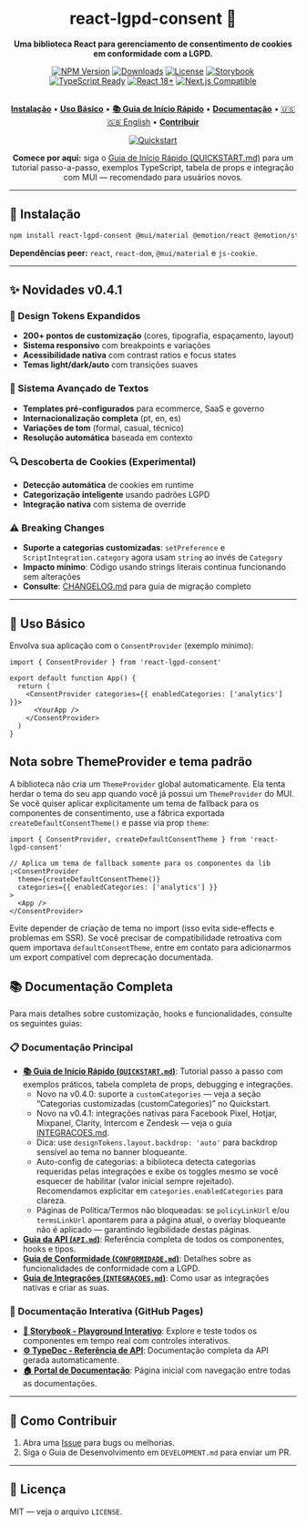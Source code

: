 <div align="center">
  <h1>react-lgpd-consent 🍪</h1>
  <p><strong>Uma biblioteca React para gerenciamento de consentimento de cookies em conformidade com a LGPD.</strong></p>

  <div>
    <a href="https://www.npmjs.com/package/react-lgpd-consent"><img src="https://img.shields.io/npm/v/react-lgpd-consent?style=for-the-badge&logo=npm&color=cb3837&logoColor=white" alt="NPM Version"></a>
    <a href="https://www.npmjs.com/package/react-lgpd-consent"><img src="https://img.shields.io/npm/dm/react-lgpd-consent?style=for-the-badge&logo=npm&color=ff6b35&logoColor=white" alt="Downloads"></a>
    <a href="https://github.com/lucianoedipo/react-lgpd-consent/blob/main/LICENSE"><img src="https://img.shields.io/npm/l/react-lgpd-consent?style=for-the-badge&color=green&logoColor=white" alt="License"></a>
  <a href="https://lucianoedipo.github.io/react-lgpd-consent/storybook/"><img src="https://img.shields.io/badge/Storybook-Playground-ff4785?style=for-the-badge&logo=storybook&logoColor=white" alt="Storybook"></a>
  </div>

  <div>
    <a href="https://www.typescriptlang.org/"><img src="https://img.shields.io/badge/TypeScript-Ready-3178c6?style=for-the-badge&logo=typescript&logoColor=white" alt="TypeScript Ready"></a>
    <a href="https://reactjs.org/"><img src="https://img.shields.io/badge/React-18+-61dafb?style=for-the-badge&logo=react&logoColor=white" alt="React 18+"></a>
    <a href="https://nextjs.org/"><img src="https://img.shields.io/badge/Next.js-Compatible-000000?style=for-the-badge&logo=next.js&logoColor=white" alt="Next.js Compatible"></a>
  </div>

  <br />

  <p>
    <a href="#-instalação"><strong>Instalação</strong></a> •
    <a href="#-uso-básico"><strong>Uso Básico</strong></a> •
  <a href="./QUICKSTART.md"><strong>📚 Guia de Início Rápido</strong></a> •
  <a href="#-documentação-completa"><strong>Documentação</strong></a> •
  <a href="./README.en.md">🇺🇸 🇬🇧 English</a> •
    <a href="#-como-contribuir"><strong>Contribuir</strong></a>
  </p>

  <!-- Quickstart callout (mantido) -->
  <p align="center">
    <a href="./QUICKSTART.md"><img src="https://img.shields.io/badge/Quickstart-Iniciar%20R%C3%A1pido-blue?style=for-the-badge&logo=book" alt="Quickstart"></a>
  </p>

  <p align="center"><strong>Comece por aqui:</strong> siga o <a href="./QUICKSTART.md">Guia de Início Rápido (QUICKSTART.md)</a> para um tutorial passo-a-passo, exemplos TypeScript, tabela de props e integração com MUI — recomendado para usuários novos.</p>
</div>

---

## 🚀 Instalação

```bash
npm install react-lgpd-consent @mui/material @emotion/react @emotion/styled js-cookie
```

**Dependências peer:** `react`, `react-dom`, `@mui/material` e `js-cookie`.

---

## ✨ Novidades v0.4.1

### 🎨 Design Tokens Expandidos
- **200+ pontos de customização** (cores, tipografia, espaçamento, layout)
- **Sistema responsivo** com breakpoints e variações
- **Acessibilidade nativa** com contrast ratios e focus states
- **Temas light/dark/auto** com transições suaves

### 📝 Sistema Avançado de Textos
- **Templates pré-configurados** para ecommerce, SaaS e governo
- **Internacionalização completa** (pt, en, es)
- **Variações de tom** (formal, casual, técnico)
- **Resolução automática** baseada em contexto

### 🔍 Descoberta de Cookies (Experimental)
- **Detecção automática** de cookies em runtime
- **Categorização inteligente** usando padrões LGPD
- **Integração nativa** com sistema de override

### ⚠️ Breaking Changes
- **Suporte a categorias customizadas**: `setPreference` e `ScriptIntegration.category` agora usam `string` ao invés de `Category`  
- **Impacto mínimo**: Código usando strings literais continua funcionando sem alterações
- **Consulte**: [CHANGELOG.md](./CHANGELOG.md) para guia de migração completo

---

## 📖 Uso Básico

Envolva sua aplicação com o `ConsentProvider` (exemplo mínimo):

```tsx
import { ConsentProvider } from 'react-lgpd-consent'

export default function App() {
  return (
    <ConsentProvider categories={{ enabledCategories: ['analytics'] }}>
      <YourApp />
    </ConsentProvider>
  )
}
```

## Nota sobre ThemeProvider e tema padrão

A biblioteca não cria um `ThemeProvider` global automaticamente. Ela tenta herdar o tema do seu app quando você já possui um `ThemeProvider` do MUI. Se você quiser aplicar explicitamente um tema de fallback para os componentes de consentimento, use a fábrica exportada `createDefaultConsentTheme()` e passe via prop `theme`:

```tsx
import { ConsentProvider, createDefaultConsentTheme } from 'react-lgpd-consent'

// Aplica um tema de fallback somente para os componentes da lib
;<ConsentProvider
  theme={createDefaultConsentTheme()}
  categories={{ enabledCategories: ['analytics'] }}
>
  <App />
</ConsentProvider>
```

Evite depender de criação de tema no import (isso evita side-effects e problemas em SSR). Se você precisar de compatibilidade retroativa com quem importava `defaultConsentTheme`, entre em contato para adicionarmos um export compatível com deprecação documentada.

## 📚 Documentação Completa

Para mais detalhes sobre customização, hooks e funcionalidades, consulte os seguintes guias:

### 📋 Documentação Principal

- **[📚 Guia de Início Rápido (`QUICKSTART.md`)](./QUICKSTART.md)**: Tutorial passo a passo com exemplos práticos, tabela completa de props, debugging e integrações.
  - Novo na v0.4.0: suporte a `customCategories` — veja a seção “Categorias customizadas (customCategories)” no Quickstart.
  - Novo na v0.4.1: integrações nativas para Facebook Pixel, Hotjar, Mixpanel, Clarity, Intercom e Zendesk — veja o guia [INTEGRACOES.md](./INTEGRACOES.md).
  - Dica: use `designTokens.layout.backdrop: 'auto'` para backdrop sensível ao tema no banner bloqueante.
  - Auto-config de categorias: a biblioteca detecta categorias requeridas pelas integrações e exibe os toggles mesmo se você esquecer de habilitar (valor inicial sempre rejeitado). Recomendamos explicitar em `categories.enabledCategories` para clareza.
  - Páginas de Política/Termos não bloqueadas: se `policyLinkUrl` e/ou `termsLinkUrl` apontarem para a página atual, o overlay bloqueante não é aplicado — garantindo legibilidade destas páginas.
- **[Guia da API (`API.md`)](./API.md)**: Referência completa de todos os componentes, hooks e tipos.
- **[Guia de Conformidade (`CONFORMIDADE.md`)](./CONFORMIDADE.md)**: Detalhes sobre as funcionalidades de conformidade com a LGPD.
- **[Guia de Integrações (`INTEGRACOES.md`)](./INTEGRACOES.md)**: Como usar as integrações nativas e criar as suas.

### 🎨 Documentação Interativa (GitHub Pages)

- **[📖 Storybook - Playground Interativo](https://lucianoedipo.github.io/react-lgpd-consent/storybook/)**: Explore e teste todos os componentes em tempo real com controles interativos.
- **[⚙️ TypeDoc - Referência de API](https://lucianoedipo.github.io/react-lgpd-consent/docs/)**: Documentação completa da API gerada automaticamente.
- **[🏠 Portal de Documentação](https://lucianoedipo.github.io/react-lgpd-consent/)**: Página inicial com navegação entre todas as documentações.

---

## 🤝 Como Contribuir

1. Abra uma [Issue](https://github.com/lucianoedipo/react-lgpd-consent/issues) para bugs ou melhorias.
2. Siga o Guia de Desenvolvimento em `DEVELOPMENT.md` para enviar um PR.

---

## 📄 Licença

MIT — veja o arquivo `LICENSE`.
